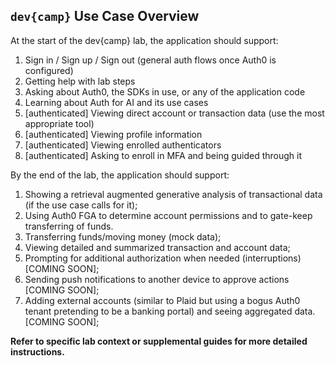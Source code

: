 ## `dev{camp}` Use Case Overview
At the start of the dev{camp} lab, the application should support:

1. Sign in / Sign up / Sign out (general auth flows once Auth0 is configured)
2. Getting help with lab steps
3. Asking about Auth0, the SDKs in use, or any of the application code
4. Learning about Auth for AI and its use cases
5. [authenticated] Viewing direct account or transaction data (use the most appropriate tool)
6. [authenticated] Viewing profile information
7. [authenticated] Viewing enrolled authenticators
8. [authenticated] Asking to enroll in MFA and being guided through it

By the end of the lab, the application should support:

1. Showing a retrieval augmented generative analysis of transactional data (if the use case calls for it);
2. Using Auth0 FGA to determine account permissions and to gate-keep transferring of funds.
3. Transferring funds/moving money (mock data);
4. Viewing detailed and summarized transaction and account data;
5. Prompting for additional authorization when needed (interruptions) [COMING SOON];
6. Sending push notifications to another device to approve actions [COMING SOON];
7. Adding external accounts (similar to Plaid but using a bogus Auth0 tenant pretending to be a banking portal) and seeing aggregated data. [COMING SOON];

**Refer to specific lab context or supplemental guides for more detailed instructions.**